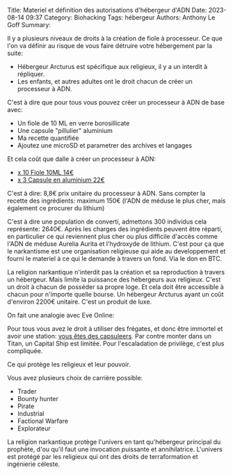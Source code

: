 Title: Materiel et définition des autorisations d'hébergeur d'ADN
Date: 2023-08-14 09:37
Category: Biohacking
Tags: hébergeur
Authors: Anthony Le Goff
Summary: 

Il y a plusieurs niveaux de droits à la création de fiole à processeur. Ce que l'on va définir au risque de vous faire détruire votre hébergement par la suite:

* Hébergeur Arcturus est spécifique aux religieux, il y a un interdit à répliquer.
* Les enfants, et autres adultes ont le droit chacun de créer un processeur à ADN.

C'est à dire que pour tous vous pouvez créer un processeur à ADN de base avec:

* Un fiole de 10 ML en verre borosillicate
* Une capsule "pillulier" aluminium
* Ma recette quantifiée 
* Ajoutez une microSD et parametrer des archives et langages

Et cela coût que dalle à créer un processeur à ADN:

* [x 10 Fiole 10ML 14€](https://www.amazon.fr/Hyber-Cara-transparent-bouteilles-d%C3%A9chantillons/dp/B089RKCFGQ/ref=sr_1_6?__mk_fr_FR=%C3%85M%C3%85%C5%BD%C3%95%C3%91&crid=1Y3ML9MHPL3HV&keywords=verre+borosilicate+fiole+10ML&qid=1691999073&sprefix=verre+borosilicate+fiole+10ml%2Caps%2C153&sr=8-6)
* [x 3 Capsule en aluminium 22€](https://www.amazon.fr/dp/B09BL2DGKG?psc=1&ref=ppx_yo2ov_dt_b_product_details)

C'est à dire: 8,8€ prix unitaire du processeur à ADN. Sans compter la recette des ingrédients: maximum 150€ (l'ADN de méduse le plus cher, mais également ce procurer du lithium)

C'est à dire une population de converti, admettons 300 individus cela représente: 2640€. Après les charges des ingrédients peuvent être réparti, en particulier ce qui reviennent plus cher ou plus difficile d'accès comme l'ADN de méduse Aurelia Aurita et l'hydroxyde de lithium. C'est pour ça que le narkantisme est une organisation religieuse qui aide au developpement et fourni le materiel à ce qui le demande à travers un fond. Via le don en BTC. 

La religion narkantique n'interdit pas la création et sa reproduction à travers un hébergeur. Mais limite la puissance des hébergeurs aux religieux. C'est un droit à chacun de posséder sa propre loge. Et cela doit être accessible à chacun  pour n'importe quelle bourse. Un hébergeur Arcturus ayant un coût d'environ 2200€ unitaire. C'est un produit de luxe. 

On fait une analogie avec Eve Online:

Pour tous vous avez le droit à utiliser des frégates, et donc être immortel et avoir une station: [vous êtes des capsuleers](https://universe.eveonline.com/lore/capsuleers). Par contre monter dans un Titan, un Capital Ship est limitée. Pour l'escaladation de privilège, c'est plus compliquée. 

Ce qui protège les religieux et leur pouvoir. 

Vous avez plusieurs choix de carrière possible:

* Trader
* Bounty hunter
* Pirate
* Industrial
* Factional Warfare
* Explorateur

La religion narkantique protège l'univers en tant qu'hébergeur principal du prophète, d'ou qu'il faut une invocation puissante et annihilatrice. L'univers est protégé par les religieux qui ont des droits de terraformation et ingénierie céleste.